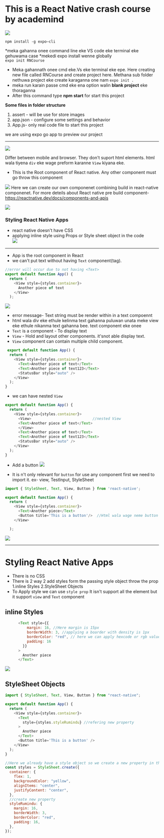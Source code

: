 # This is a React Native crash course by academind

![](./Screenshot%202023-08-03%20213808.png)

`npm install -g expo—cli`

*meka gahanna onee command line eke VS code eke terminal eke gehuwama case
*mekedi expo install wenne globally
<br>
`expo init RNCourse`

- Meka gahannath onee cmd eke.Vs eke terminal eke epe. Here creating new file called RNCourse and create project here. Methana sub folder nethuwa project eke create karaganna one nam `expo init .`
- meka run karain passe cmd eke ena option walin **blank project** eke thoraganna
- After this command type <b>npm start</b> for start this project

**Some files in folder structure**

1. assert - will be use for store images
2. app.json - configure some settings and behavior
3. App.js- only real code file to start this project

we are using expo go app to preview our project

---

![](Screenshot%202023-08-04%20120948.png)

Differ between mobile and browser. They don't suport html elements. html wala tiyena `div` eke wage preform karanne `View` kiyana eke.

- This is the Root component of React native. Any other component must go throw this component

![](Screenshot%202023-08-04%20114758.png)
Here we can create our own componenet combining build in react-native componenet. For more deteils about React native pre build component- https://reactnative.dev/docs/components-and-apis

![](Screenshot%202023-08-04%20105959.png)

### Styling React Native Apps

- react native doesn't have CSS
- applying inline style using Props or Style sheet object in the code  
  ![](Screenshot%202023-08-04%20120027.png)

---

- App is the root component in React
- we can't put text without having `Text` component(tag).

```JavaScript
//error will occur due to not having <Text>
export default function App() {
  return (
    <View style={styles.container}>
      Another piece of text
    </View>
  );
```

![](Screenshot%202023-08-04%20121742.png)

- error message- Text string must be render within in a text compoennt
  <br>
- html wala div eke ethule kelinma text gahanna puluwan unata meke view eke ethule nikanma text gahanna bee. text component eke onee
- `Text` is a component - To display text
- `View` - Hold and layout other components. it'snot able display text.
- `View` component can contain multiple child component.

```JavaScript
 export default function App() {
  return (
    <View style={styles.container}>
      <Text>Another piece of text</Text>
      <Text>Another piece of text123</Text>
      <StatusBar style="auto" />
    </View>
  );
}
```

- we can have nested `View`

```JavaScript
export default function App() {
  return (
    <View style={styles.container}>
      <View>                            //nested View
      <Text>Another piece of text</Text>
      </View>
      <Text>Another piece of text</Text>
      <Text>Another piece of text123</Text>
      <StatusBar style="auto" />
    </View>
  );
}
```

- Add a button
  ![](Screenshot%202023-08-04%20125454.png)

- It is n't only relevant for `button` for use any component first we need to import it. ex- view, TestInput, StyleSheet

```JavaScript
import { StyleSheet, Text, View, Button } from 'react-native';

export default function App() {
  return (
    <View style={styles.container}>
      <Text>Another piece</Text>
      <Button title='This is a button'/>  //Html wala wage neme button eke meka self closing element ekek
    </View>

  );
```

![](Screenshot%202023-08-04%20135113.png)

---

# Styling React Native Apps

- There is no CSS
- There is 2 way 2 add styles form the passing style object throw the prop
  1.inline Styles
  2.StyleSheet Objects
- To Apply style we can use `style prop` It isn't support all the element but it support `view` and `Text` component

## inline Styles

```JavaScript
      <Text style={{
          margin: 16, //Here margin is 15px
          borderWidth: 3, //applying a boarder with density is 1px
          borderColor: "red", // here we can apply hexcode or rgb values
          padding: 16
        }}
      >
        Another piece
      </Text>
```

![](Screenshot%202023-08-04%20135606.png)

## StyleSheet Objects

```JavaScript
import { StyleSheet, Text, View, Button } from "react-native";

export default function App() {
  return (
    <View style={styles.container}>
      <Text
        style={styles.styleRumindu} //refering new property
      >
        Another piece
      </Text>
      <Button title='This is a button' />
    </View>
  );
}

//Here we already have a style object so we create a new property in the object to get styles
const styles = StyleSheet.create({
  container: {
    flex: 1,
    backgroundColor: "yellow",
    alignItems: "center",
    justifyContent: "center",
  },
  //create new property
  styleRumindu: {
    margin: 16,
    borderWidth: 3,
    borderColor: "red",
    padding: 16,
  },
});
```
